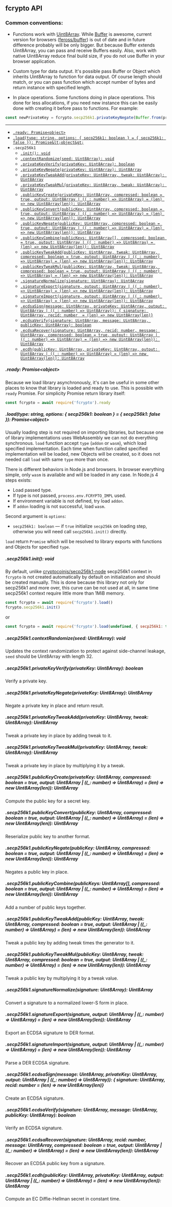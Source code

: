## fcrypto API

### Common conventions:

- Functions work with [Uint8Array](https://developer.mozilla.org/en-US/docs/Web/JavaScript/Reference/Global_Objects/Uint8Array). While [Buffer](https://nodejs.org/api/buffer.html) is awesome, current version for browsers ([feross/buffer](https://github.com/feross/buffer/)) is out of date and in future difference probably will be only bigger. But because Buffer extends Uint8Array, you can pass and receive Buffers easily. Also, work with native Uint8Array reduce final build size, if you do not use Buffer in your browser application.

- Custom type for data output. It's possible pass Buffer or Object which inherits Uint8Array to function for data output. Of course length should match, or you can pass function which accept number of bytes and return instance with specified length.

- In place operations. Some functions doing in place operations. This done for less allocations, if you need new instance this can be easily done with creating it before pass to functions. For example:

```js
const newPrivateKey = fcrypto.secp256k1.privateKeyNegate(Buffer.from(privateKey))
```

<hr>

- [`.ready: Promise<object>`](##ready-promiseobject)
- [`.load(type: string, options: { secp256k1: boolean } = { secp256k1: false }): Promise&lt;object&gt;`](#loadtype-string-options--secp256k1-boolean----secp256k1-false--promiseobject)
- `.secp256k1`
  - [`.init(): void`](#secp256k1init-void)
  - [`.contextRandomize(seed: Uint8Array): void`](#secp256k1contextrandomizeseed-uint8array-void)
  - [`.privateKeyVerify(privateKey: Uint8Array): boolean`](#secp256k1privatekeyverifyprivatekey-uint8array-boolean)
  - [`.privateKeyNegate(privateKey: Uint8Array): Uint8Array`](#secp256k1privatekeynegateprivatekey-uint8array-uint8array)
  - [`.privateKeyTweakAdd(privateKey: Uint8Array, tweak: Uint8Array): Uint8Array`](#secp256k1privatekeytweakaddprivatekey-uint8array-tweak-uint8array-uint8array)
  - [`.privateKeyTweakMul(privateKey: Uint8Array, tweak: Uint8Array): Uint8Array`](#secp256k1privatekeytweakmulprivatekey-uint8array-tweak-uint8array-uint8array)
  - [`.publicKeyCreate(privateKey: Uint8Array, compressed: boolean = true, output: Uint8Array | ((_: number) => Uint8Array) = (len) => new Uint8Array(len)): Uint8Array`](#secp256k1publickeycreateprivatekey-uint8array-compressed-boolean--true-output-uint8array--_-number--uint8array--len--new-uint8arraylen-uint8array)
  - [`.publicKeyConvert(publicKey: Uint8Array, compressed: boolean = true, output: Uint8Array | ((_: number) => Uint8Array) = (len) => new Uint8Array(len)): Uint8Array`](#secp256k1publickeyconvertpublickey-uint8array-compressed-boolean--true-output-uint8array--_-number--uint8array--len--new-uint8arraylen-uint8array)
  - [`.publicKeyNegate(publicKey: Uint8Array, compressed: boolean = true, output: Uint8Array | ((_: number) => Uint8Array) = (len) => new Uint8Array(len)): Uint8Array`](#secp256k1publickeynegatepublickey-uint8array-compressed-boolean--true-output-uint8array--_-number--uint8array--len--new-uint8arraylen-uint8array)
  - [`.publicKeyCombine(publicKeys: Uint8Array[], compressed: boolean = true, output: Uint8Array | ((_: number) => Uint8Array) = (len) => new Uint8Array(len)): Uint8Array`](#secp256k1publickeycombinepublickeys-uint8array-compressed-boolean--true-output-uint8array--_-number--uint8array--len--new-uint8arraylen-uint8array)
  - [`.publicKeyTweakAdd(publicKey: Uint8Array, tweak: Uint8Array, compressed: boolean = true, output: Uint8Array | ((_: number) => Uint8Array) = (len) => new Uint8Array(len)): Uint8Array`](#secp256k1publickeytweakaddpublickey-uint8array-tweak-uint8array-compressed-boolean--true-output-uint8array--_-number--uint8array--len--new-uint8arraylen-uint8array)
  - [`.publicKeyTweakMul(publicKey: Uint8Array, tweak: Uint8Array, compressed: boolean = true, output: Uint8Array | ((_: number) => Uint8Array) = (len) => new Uint8Array(len)): Uint8Array`](#secp256k1publickeytweakmulpublickey-uint8array-tweak-uint8array-compressed-boolean--true-output-uint8array--_-number--uint8array--len--new-uint8arraylen-uint8array)
  - [`.signatureNormalize(signature: Uint8Array): Uint8Array`](#secp256k1signaturenormalizesignature-uint8array-uint8array)
  - [`.signatureExport(signature, output: Uint8Array | ((_: number) => Uint8Array) = (len) => new Uint8Array(len)): Uint8Array`](#secp256k1signatureexportsignature-output-uint8array--_-number--uint8array--len--new-uint8arraylen-uint8array)
  - [`.signatureImport(signature, output: Uint8Array | ((_: number) => Uint8Array) = (len) => new Uint8Array(len)): Uint8Array`](#secp256k1signatureimportsignature-output-uint8array--_-number--uint8array--len--new-uint8arraylen-uint8array)
  - [`.ecdsaSign(message: Uint8Array, privateKey: Uint8Array, output: Uint8Array | ((_: number) => Uint8Array)): { signature: Uint8Array, recid: number  = (len) => new Uint8Array(len)}`](#secp256k1ecdsasignmessage-uint8array-privatekey-uint8array-output-uint8array--_-number--uint8array--signature-uint8array-recid-number---len--new-uint8arraylen)
  - [`.ecdsaVerify(signature: Uint8Array, message: Uint8Array, publicKey: Uint8Array): boolean`](#secp256k1ecdsaverifysignature-uint8array-message-uint8array-publickey-uint8array-boolean)
  - [`.ecdsaRecover(signature: Uint8Array, recid: number, message: Uint8Array, compressed: boolean = true, output: Uint8Array | ((_: number) => Uint8Array) = (len) => new Uint8Array(len)): Uint8Array`](#secp256k1ecdsarecoversignature-uint8array-recid-number-message-uint8array-compressed-boolean--true-output-uint8array--_-number--uint8array--len--new-uint8arraylen-uint8array)
  - [`.ecdh(publicKey: Uint8Array, privateKey: Uint8Array, output: Uint8Array | ((_: number) => Uint8Array) = (len) => new Uint8Array(len)): Uint8Array`](#secp256k1ecdhpublickey-uint8array-privatekey-uint8array-output-uint8array--_-number--uint8array--len--new-uint8arraylen-uint8array)

##### .ready: Promise&lt;object&gt;

Because we load library asynchronously, it's can be useful in some other places to know that library is loaded and ready to use. This is possible with `ready` Promise. For simplicity Promise return library itself:

```js
const fcrypto = await require('fcrypto').ready
```

##### .load(type: string, options: { secp256k1: boolean } = { secp256k1: false }): Promise&lt;object&gt;

Usually loading step is not required on importing libraries, but because one of library implementations uses WebAssembly we can not do everything synchronous. `load` function accept `type` (`addon` or `wasm`), which load specified implementation. Each time when function called specified implementation will be loaded, new Objects will be created, so it does not needed call `load` with same `type` more than once.

There is different behaviors in Node.js and browsers. In browser everything simple, only `wasm` is available and will be loaded in any case. In Node.js 4 steps exists:

- Load passed type.
- If type is not passed, `process.env.FCRYPTO_IMPL` used.
- If environment variable is not defined, try load `addon`.
- If `addon` loading is not successful, load `wasm`.

Second argument is `options`:

- `secp256k1: boolean` — if `true` initialize `secp256k` on loading step, otherwise you will need call `secp256k1.init()` directly.

`load` return `Promise` which will be resolved to library exports with functions and Objects for specified `type`.

##### .secp256k1.init(): void

By default, unlike [cryptocoinjs/secp256k1-node](https://github.com/cryptocoinjs/secp256k1-node) secp256k1 context in `fcrypto` is not created automatically by default on initialization and should be created manually. This is done because this library not only for secp256k1 and more over, this curve can be not used at all, in same time secp256k1 context require little more than 1MiB memory.

```js
const fcrypto = await require('fcrypto').load()
fcrypto.secp256k1.init()
```

or

```js
const fcrypto = await require('fcrypto').load(undefined, { secp256k1: true })
```

##### .secp256k1.contextRandomize(seed: Uint8Array): void

Updates the context randomization to protect against side-channel leakage, `seed` should be Uint8Array with length 32.

##### .secp256k1.privateKeyVerify(privateKey: Uint8Array): boolean

Verify a private key.

##### .secp256k1.privateKeyNegate(privateKey: Uint8Array): Uint8Array

Negate a private key in place and return result.

##### .secp256k1.privateKeyTweakAdd(privateKey: Uint8Array, tweak: Uint8Array): Uint8Array

Tweak a private key in place by adding tweak to it.

##### .secp256k1.privateKeyTweakMul(privateKey: Uint8Array, tweak: Uint8Array): Uint8Array

Tweak a private key in place by multiplying it by a tweak.

##### .secp256k1.publicKeyCreate(privateKey: Uint8Array, compressed: boolean = true, output: Uint8Array | ((\_: number) => Uint8Array) = (len) => new Uint8Array(len)): Uint8Array

Compute the public key for a secret key.

##### .secp256k1.publicKeyConvert(publicKey: Uint8Array, compressed: boolean = true, output: Uint8Array | ((\_: number) => Uint8Array) = (len) => new Uint8Array(len)): Uint8Array

Reserialize public key to another format.

##### .secp256k1.publicKeyNegate(publicKey: Uint8Array, compressed: boolean = true, output: Uint8Array | ((\_: number) => Uint8Array) = (len) => new Uint8Array(len)): Uint8Array

Negates a public key in place.

##### .secp256k1.publicKeyCombine(publicKeys: Uint8Array[], compressed: boolean = true, output: Uint8Array | ((\_: number) => Uint8Array) = (len) => new Uint8Array(len)): Uint8Array

Add a number of public keys together.

##### .secp256k1.publicKeyTweakAdd(publicKey: Uint8Array, tweak: Uint8Array, compressed: boolean = true, output: Uint8Array | ((\_: number) => Uint8Array) = (len) => new Uint8Array(len)): Uint8Array

Tweak a public key by adding tweak times the generator to it.

##### .secp256k1.publicKeyTweakMul(publicKey: Uint8Array, tweak: Uint8Array, compressed: boolean = true, output: Uint8Array | ((\_: number) => Uint8Array) = (len) => new Uint8Array(len)): Uint8Array

Tweak a public key by multiplying it by a tweak value.

##### .secp256k1.signatureNormalize(signature: Uint8Array): Uint8Array

Convert a signature to a normalized lower-S form in place.

##### .secp256k1.signatureExport(signature, output: Uint8Array | ((\_: number) => Uint8Array) = (len) => new Uint8Array(len)): Uint8Array

Export an ECDSA signature to DER format.

##### .secp256k1.signatureImport(signature, output: Uint8Array | ((\_: number) => Uint8Array) = (len) => new Uint8Array(len)): Uint8Array

Parse a DER ECDSA signature.

##### .secp256k1.ecdsaSign(message: Uint8Array, privateKey: Uint8Array, output: Uint8Array | ((\_: number) => Uint8Array)): { signature: Uint8Array, recid: number  = (len) => new Uint8Array(len)}

Create an ECDSA signature.

##### .secp256k1.ecdsaVerify(signature: Uint8Array, message: Uint8Array, publicKey: Uint8Array): boolean

Verify an ECDSA signature.

##### .secp256k1.ecdsaRecover(signature: Uint8Array, recid: number, message: Uint8Array, compressed: boolean = true, output: Uint8Array | ((\_: number) => Uint8Array) = (len) => new Uint8Array(len)): Uint8Array

Recover an ECDSA public key from a signature.

##### .secp256k1.ecdh(publicKey: Uint8Array, privateKey: Uint8Array, output: Uint8Array | ((\_: number) => Uint8Array) = (len) => new Uint8Array(len)): Uint8Array

Compute an EC Diffie-Hellman secret in constant time.
